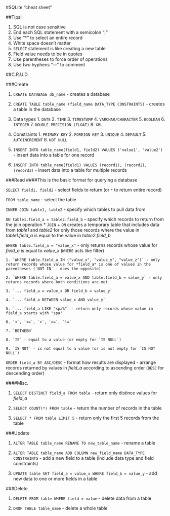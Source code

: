 #SQLite “cheat sheet”

##Tips!
1. SQL is not case sensitive
2. End each SQL statement with a semicolon “;”
3. Use “*” to select an entire record
4. White space doesn’t matter
5. `SELECT` statement is like creating a new table
6. Field value needs to be in quotes
7. Use parentheses to force order of operations
8. Use two hyphens “--” to comment 

##C.R.U.D.

###Create
1. `CREATE DATABASE db_name` - creates a database

2. `CREATE TABLE table_name (field_name DATA_TYPE CONSTRAINTS)` - creates a table in the database
  1. Data types
    1. `DATE`
    2. `TIME`
    3. `TIMESTAMP`
    4. `VARCHAR/CHARACTER`
    5. `BOOLEAN`
    6. `INTEGER`
    7. `DOUBLE PRECISION (FLOAT)`
    8. `XML`

  2. Constraints
    1. `PRIMARY KEY`
    2. `FOREIGN KEY`
    3. `UNIQUE`
    4. `DEFAULT`
    5. `AUTOINCREMENT`
    6. `NOT NULL`

3. `INSERT INTO table_name(field1, field2) VALUES ('value1', 'value2')` - insert data into a table for one record

4. `INSERT INTO table_name(field1) VALUES (record1), (record2), (record3)` - insert data into a table for multiple records


###Read
####This is the basic format for querying a database

`SELECT field1, field2` - select fields to return (or `*` to return entire record)

`FROM table_name` - select the table

`INNER JOIN table1, table2` - specify which tables to pull data from

`ON table1.field_a = table2.field_b` - specify which records to return from the join operation
    * `JOIN` + `ON` creates a temporary table that includes data from *table1* and *table2* for only those records where the value in *table1.field_a* is equal to the value in *table2.field_b*

`WHERE table.field_a = "value_x"` - only returns records whose value for *field_a* is equal to *value_x* (`WHERE` acts like filter)

    1. `WHERE table.field_a IN ("value_x", "value_y", "value_z")` - only return records whose value for *field_a* is one of values in the parentheses (`NOT IN` - does the opposite)

    2. `WHERE table.field_a = value_x AND table.field_b = value_y` - only returns records where both conditions are met

    3. `... field_a = value_x OR field_b = value_y`

    4. `... field_a BETWEEN value_x AND value_y`

    5. `... field_a LIKE "spa%"` - return only records whose value in field_a starts with "spa"

    6. `<`, `<=`, `>`, `>=`, `!=`  

    7. `BETWEEN`  

    8. `IS` - equal to a value (or empty for `IS NULL`)

    9. `IS NOT` - is not equal to a value (or is not empty for `IS NOT NULL`)

`ORDER field_a BY ASC/DESC` - format how results are displayed - arrange records returned by values in *field_a* according to ascending order (`DESC` for descending order)


####Misc.
1. `SELECT DISTINCT field_a FROM table` - return only distince values for *field_a*

2. `SELECT COUNT(*) FROM table` - return the number of records in the table

3. `SELECT * FROM table LIMIT 5` - return only the first 5 records from the table


###Update
1. `ALTER TABLE table_name RENAME TO new_table_name` - rename a table

2. `ALTER TABLE table_name ADD COLUMN new_field_name DATA_TYPE CONSTRAINTS` - add a new field to a table (include data type and field constraints)

3. `UPDATE table SET field_a = value_x WHERE field_b = value_y` - add new data to one or more fields in a table


###Delete
1. `DELETE FROM table WHERE field = value` - delete data from a table

2. `DROP TABLE table_name` - delete a whole table


